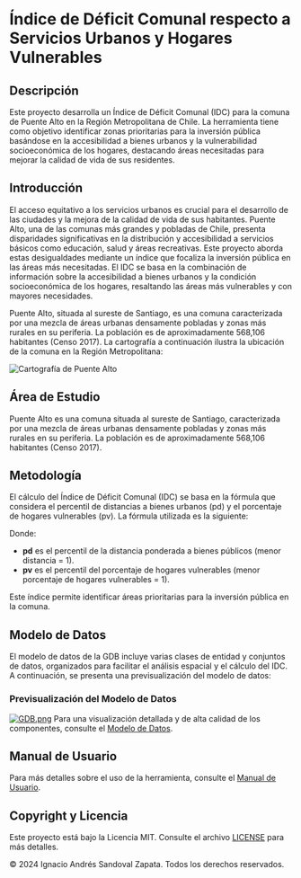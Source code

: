 # Índice de Déficit Comunal respecto a Servicios Urbanos y Hogares Vulnerables
## Descripción
Este proyecto desarrolla un Índice de Déficit Comunal (IDC) para la comuna de Puente Alto en la Región Metropolitana de Chile. La herramienta tiene como objetivo identificar zonas prioritarias para la inversión pública basándose en la accesibilidad a bienes urbanos y la vulnerabilidad socioeconómica de los hogares, destacando áreas necesitadas para mejorar la calidad de vida de sus residentes.

## Introducción 
El acceso equitativo a los servicios urbanos es crucial para el desarrollo de las ciudades y la mejora de la calidad de vida de sus habitantes. Puente Alto, una de las comunas más grandes y pobladas de Chile, presenta disparidades significativas en la distribución y accesibilidad a servicios básicos como educación, salud y áreas recreativas. Este proyecto aborda estas desigualdades mediante un índice que focaliza la inversión pública en las áreas más necesitadas. El IDC se basa en la combinación de información sobre la accesibilidad a bienes urbanos y la condición socioeconómica de los hogares, resaltando las áreas más vulnerables y con mayores necesidades.

Puente Alto, situada al sureste de Santiago, es una comuna caracterizada por una mezcla de áreas urbanas densamente pobladas y zonas más rurales en su periferia. La población es de aproximadamente 568,106 habitantes (Censo 2017). La cartografía a continuación ilustra la ubicación de la comuna en la Región Metropolitana:

![Cartografía de Puente Alto](ruta/a/tu/cartografia.png)

## Área de Estudio
Puente Alto es una comuna situada al sureste de Santiago, caracterizada por una mezcla de áreas urbanas densamente pobladas y zonas más rurales en su periferia. La población es de aproximadamente 568,106 habitantes (Censo 2017).

## Metodología
El cálculo del Índice de Déficit Comunal (IDC) se basa en la fórmula que considera el percentil de distancias a bienes urbanos (pd) y el porcentaje de hogares vulnerables (pv). La fórmula utilizada es la siguiente:


Donde:
- **pd** es el percentil de la distancia ponderada a bienes públicos (menor distancia = 1).
- **pv** es el percentil del porcentaje de hogares vulnerables (menor porcentaje de hogares vulnerables = 1).

Este índice permite identificar áreas prioritarias para la inversión pública en la comuna.

## Modelo de Datos
El modelo de datos de la GDB incluye varias clases de entidad y conjuntos de datos, organizados para facilitar el análisis espacial y el cálculo del IDC. A continuación, se presenta una previsualización del modelo de datos:
### Previsualización del Modelo de Datos
[![GDB.png](https://i.postimg.cc/PfP0kjyb/GDB.png)](https://postimg.cc/8sgZhxqs)
Para una visualización detallada y de alta calidad de los componentes, consulte el [Modelo de Datos](Modelo%20de%20Datos.pdf).

## Manual de Usuario
Para más detalles sobre el uso de la herramienta, consulte el [Manual de Usuario](Manual%20de%20Usuario.docx).

## Copyright y Licencia
Este proyecto está bajo la Licencia MIT. Consulte el archivo [LICENSE](LICENSE) para más detalles.

© 2024 Ignacio Andrés Sandoval Zapata. Todos los derechos reservados.
